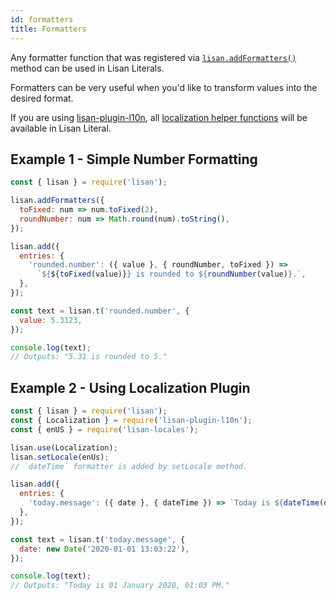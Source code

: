 ```yaml
---
id: formatters
title: Formatters
---
```


Any formatter function that was registered via
[`lisan.addFormatters()`](/docs/full-api-reference#lisanaddformattersformatters)
method can be used in Lisan Literals.

Formatters can be very useful when you'd like to transform values
into the desired format.

If you are using [lisan-plugin-l10n](/docs/lisan-plugin-l10n),
all [localization helper functions](/docs/full-api-reference#localization-plugin)
will be available in Lisan Literal.

## Example 1 - Simple Number Formatting

```js
const { lisan } = require('lisan');

lisan.addFormatters({
  toFixed: num => num.toFixed(2),
  roundNumber: num => Math.round(num).toString(),
});

lisan.add({
  entries: {
    'rounded.number': ({ value }, { roundNumber, toFixed }) =>
      `${${toFixed(value)}} is rounded to ${roundNumber(value)}.`,
  },
});

const text = lisan.t('rounded.number', {
  value: 5.3123,
});

console.log(text);
// Outputs: "5.31 is rounded to 5."
```

## Example 2 - Using Localization Plugin

```js
const { lisan } = require('lisan');
const { Localization } = require('lisan-plugin-l10n');
const { enUS } = require('lisan-locales');

lisan.use(Localization);
lisan.setLocale(enUs);
// `dateTime` formatter is added by setLocale method.

lisan.add({
  entries: {
    'today.message': ({ date }, { dateTime }) => `Today is ${dateTime(date)}.`,
  },
});

const text = lisan.t('today.message', {
  date: new Date('2020-01-01 13:03:22'),
});

console.log(text);
// Outputs: "Today is 01 January 2020, 01:03 PM."
```
